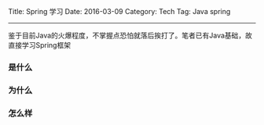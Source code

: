 Title: Spring 学习
Date: 2016-03-09
Category: Tech
Tag: Java spring

-------
鉴于目前Java的火爆程度，不掌握点恐怕就落后挨打了。笔者已有Java基础，故直接学习Spring框架
### 是什么
### 为什么
### 怎么样
